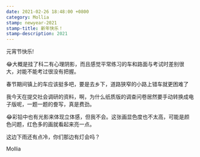```yaml
---
date: 2021-02-26 18:48:00 +0800
category: Mollia
stamp: newyear-2021
stamp-title: 新年快乐！
stamp-description: 2021
---
```


<p>
元宵节快乐!

😂大概是挂了科二有心理阴影，而且感觉平常练习的车和路面与考试时差别很大，对能不能考过很没有把握。

春节期间镇上的车应该挺多吧，要是去乡下，道路狭窄的小路上错车就更困难了

我今天在提交社会调研的资料，啊，为什么纸质版的调查问卷居然要手动转换成电子版呢，一题一题的誊写，真是费劲。

😂彩铅中也有光影来体现立体感，但我不会。这张画显色度也不太高，可能是颜色问题，红色多的画就看起来亮一点。

这边下雨还有点冷，你们那边有灯会吗？

Mollia

</p>